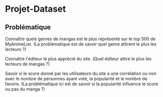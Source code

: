 # Projet-Dataset

## Problématique 

Connaître quels genres de mangas est le plus représenté sur le top 500 de MyAnimeList.
(La problématique est de savoir quel genre attirent le plus les lecteurs ?)

Connaître l'éditeur le plus apprécié du site.
(Quel éditeur attire le plus les lecteurs de mangas ?)

Savoir si le score donné par les utilisateurs du site a une corrélation ou non avec le nombre de personnes ayant voté, la popularité et le nombre de favoris.
(La problématique ici est de savoir si la popularité influence le score ou pas du manga ?)



